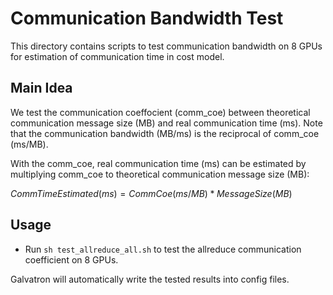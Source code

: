 # Communication Bandwidth Test
This directory contains scripts to test communication bandwidth on 8 GPUs for estimation of communication time in cost model.

## Main Idea

We test the communication coeffocient (comm_coe) between theoretical communication message size (MB) and real communication time (ms). Note that the communication bandwidth (MB/ms) is the reciprocal of comm_coe (ms/MB).

With the comm_coe, real communication time (ms) can be estimated by multiplying comm_coe to theoretical communication message size (MB):

$CommTimeEstimated(ms)=CommCoe(ms/MB)*MessageSize(MB)$

## Usage

- Run ```sh test_allreduce_all.sh``` to test the allreduce communication coefficient on 8 GPUs. 

Galvatron will automatically write the tested results into config files.